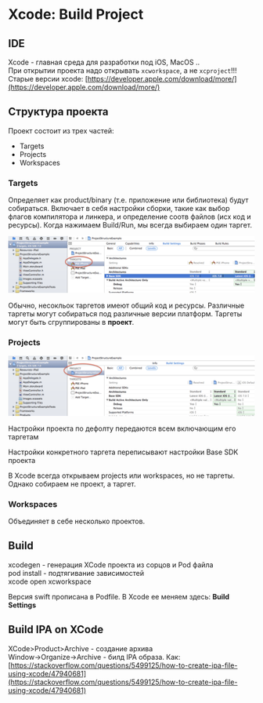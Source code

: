# Xcode: Build Project

## IDE

Xcode - главная среда для разработки под iOS, MacOS ..  
При открытии проекта надо открывать `xcworkspace`, а не `xcproject`!!!  
Старые версии xcode: [https://developer.apple.com/download/more/](https://developer.apple.com/download/more/)

## Структура проекта

Проект состоит из трех частей:

* Targets
* Projects
* Workspaces

### Targets

Определяет как product/binary \(т.е. приложение или библиотека\) будут собираться. Включает в себя настройки сборки, такие как выбор флагов компилятора и линкера, и определение соотв файлов \(исх код и ресурсы\). Когда нажимаем Build/Run, мы всегда выбираем один таргет.

![&#x413;&#x434;&#x435; &#x442;&#x430;&#x440;&#x433;&#x435;&#x442;&#x44B; &#x43F;&#x435;&#x440;&#x435;&#x447;&#x438;&#x441;&#x43B;&#x44F;&#x44E;&#x442;&#x441;&#x44F;](../../.gitbook/assets/izobrazhenie.png)

Обычно, несокльок таргетов имеют общий код и ресурсы. Различные таргеты могут собираться под различные версии платформ. Таргеты могут быть сгруппированы в **проект**.

### Projects

![](../../.gitbook/assets/izobrazhenie%20%281%29.png)

Настройки проекта по дефолту передаются всем включающим его таргетам

Настройки конкретного таргета переписывают настройки Base SDK проекта

В Xcode всегда открываем projects или workspaces, но не таргеты. Однако собираем не проект, а таргет.

### Workspaces

Объединяет в себе несколько проектов.

## Build

xcodegen - генерация XCode проекта из сорцов и Pod файла  
pod install - подтягивание зависимостей    
xcode open xcworkspace

Версия swift прописана в Podfile. В Xcode ее меняем здесь: **Build Settings**

## Build IPA on XCode

XCode&gt;Product&gt;Archive - создание архива  
Window-&gt;Organize-&gt;Archive - билд IPA образа. Как: [https://stackoverflow.com/questions/5499125/how-to-create-ipa-file-using-xcode/47940681](https://stackoverflow.com/questions/5499125/how-to-create-ipa-file-using-xcode/47940681)



